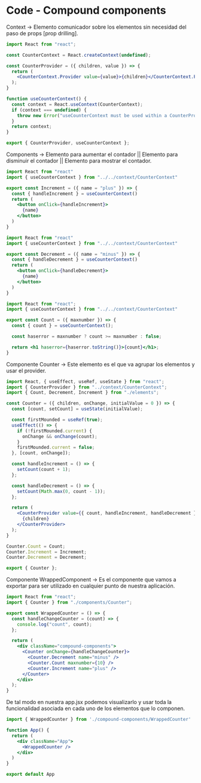 # Code - Compound components

Context → Elemento  comunicador sobre los elementos sin necesidad del paso de props [prop drilling].

```jsx
import React from "react";

const CounterContext = React.createContext(undefined);

const CounterProvider = ({ children, value }) => {
  return (
    <CounterContext.Provider value={value}>{children}</CounterContext.Provider>
  );
}

function useCounterContext() {
  const context = React.useContext(CounterContext);
  if (context === undefined) {
    throw new Error("useCounterContext must be used within a CounterProvider");
  }
  return context;
}

export { CounterProvider, useCounterContext };
```

Components → Elemento para aumentar el contador || Elemento para disminuir el contador || Elemento para mostrar el contador.

```jsx
import React from "react"
import { useCounterContext } from "../../context/CounterContext"

export const Increment = ({ name = "plus" }) => {
  const { handleIncrement } = useCounterContext()
  return (
    <button onClick={handleIncrement}>
      {name}
    </button>
  )
}
```

```jsx
import React from "react"
import { useCounterContext } from "../../context/CounterContext"

export const Decrement = ({ name = "minus" }) => {
  const { handleDecrement } = useCounterContext()
  return (
    <button onClick={handleDecrement}>
      {name}
    </button>
  )
}
```

```jsx
import React from "react";
import { useCounterContext } from "../../context/CounterContext"

export const Count = ({ maxnumber }) => {
  const { count } = useCounterContext();

  const haserror = maxnumber ? count >= maxnumber : false;

  return <h1 haserror={haserror.toString()}>{count}</h1>;
}
```

Componente Counter → Este elemento es el que va agrupar los elementos y usar el provider.

```jsx
import React, { useEffect, useRef, useState } from "react";
import { CounterProvider } from "../context/CounterContext";
import { Count, Decrement, Increment } from "./elements";

const Counter = ({ children, onChange, initialValue = 0 }) => {
  const [count, setCount] = useState(initialValue);

  const firstMounded = useRef(true);
  useEffect(() => {
    if (!firstMounded.current) {
      onChange && onChange(count);
    }
    firstMounded.current = false;
  }, [count, onChange]);

  const handleIncrement = () => {
    setCount(count + 1);
  };

  const handleDecrement = () => {
    setCount(Math.max(0, count - 1));
  };

  return (
    <CounterProvider value={{ count, handleIncrement, handleDecrement }}>
      {children}
    </CounterProvider>
  );
}

Counter.Count = Count;
Counter.Increment = Increment;
Counter.Decrement = Decrement;

export { Counter };
```

Componente WrappedComponent → Es el componente que vamos a exportar para ser utilizado en cualquier punto de nuestra aplicación.

```jsx
import React from "react";
import { Counter } from "./components/Counter";

export const WrappedCounter = () => {
  const handleChangeCounter = (count) => {
    console.log("count", count);
  };

  return (
    <div className="compound-components">
      <Counter onChange={handleChangeCounter}>
        <Counter.Decrement name="minus" />
        <Counter.Count maxnumber={10} />
        <Counter.Increment name="plus" />
      </Counter>
    </div>
  );
}
```

De tal modo en nuestra app.jsx podemos visualizarlo y usar toda la funcionalidad asociada en cada uno de los elementos que lo componen.

```jsx
import { WrappedCounter } from './compound-components/WrappedCounter'

function App() {
  return (
    <div className="App">
      <WrappedCounter />
    </div>
  )
}

export default App
```